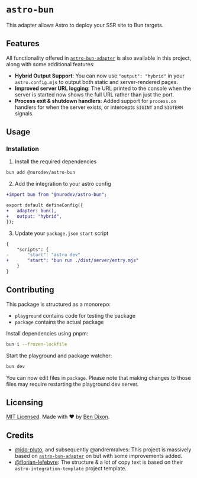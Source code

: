 # `astro-bun`

This adapter allows Astro to deploy your SSR site to Bun targets.

## Features

All functionality offered in [`astro-bun-adapter`](https://github.com/ido-pluto/astro-bun-adapter) is also available in this project, along with some additional features:

 - **Hybrid Output Support**: You can now use `"output": "hybrid"` in your `astro.config.mjs` to output both static and server-rendered pages.
 - **Improved server URL logging**: The URL printed to the console when the server is started now shows the full URL rather than just the port.
 - **Process exit & shutdown handlers**: Added support for `process.on` handlers for when the server exists, or intercepts `SIGINT` and `SIGTERM` signals.

## Usage

### Installation

1. Install the required dependencies

```bash
bun add @nurodev/astro-bun
```

2. Add the integration to your astro config

```diff
+import bun from "@nurodev/astro-bun";

export default defineConfig({
+ 	adapter: bun(),
+ 	output: "hybrid",
});
```

3. Update your `package.json` `start` script

```diff
{
	"scripts": {
-		"start": "astro dev"
+   	"start": "bun run ./dist/server/entry.mjs"
	}
}
```

## Contributing

This package is structured as a monorepo:

- `playground` contains code for testing the package
- `package` contains the actual package

Install dependencies using pnpm: 

```bash
bun i --frozen-lockfile
```

Start the playground and package watcher:

```bash
bun dev
```

You can now edit files in `package`. Please note that making changes to those files may require restarting the playground dev server.

## Licensing

[MIT Licensed](https://github.com/nurodev/astro-bun/blob/main/LICENSE). Made with ❤️ by [Ben Dixon](https://github.com/nurodev).

## Credits

 - [@ido-pluto](https://github.com/ido-pluto), and subsequently @andremralves: This project is massively based on [`astro-bun-adapter`](https://github.com/ido-pluto/astro-bun-adapter) on but with some improvements added.
 - [@florian-lefebvre](https://github.com/florian-lefebvre/): The structure & a lot of copy text is based on their `astro-integration-template` project template.
